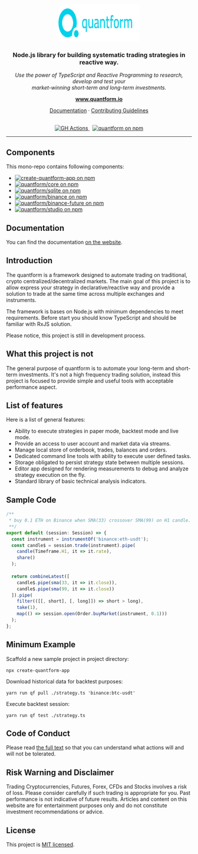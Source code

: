 <p align="center">
  <img src="https://raw.githubusercontent.com/quantform/quantform/main/quantform.svg" alt="quantform-logo" width="220px" height="100px"/>
  <br>
</p>
<h3 align="center">Node.js library for building systematic trading strategies in reactive way.</h3>
<p align="center">
  <i>Use the power of TypeScript and Reactive Programming to research, develop and test your <br />market-winning short-term and long-term investments.</i>
  <br>
</p>

<p align="center">
  <a href="https://www.quantform.io"><strong>www.quantform.io</strong></a>
  <br>
</p>

<p align="center">
  <a href="https://developer.quantform.io/">Documentation</a>
  ·
  <a href="CONTRIBUTING.md">Contributing Guidelines</a>
  <br>
  <br>
</p>

<p align="center">
  <a href="https://github.com/quantform/quantform/actions/workflows/github-deploy.yml">
    <img src="https://github.com/quantform/quantform/actions/workflows/github-deploy.yml/badge.svg" alt="GH Actions" />
  </a>&nbsp;
  <a href="LICENSE.md">
    <img src="https://img.shields.io/badge/license-MIT-blue.svg" alt="quantform on npm" />
  </a>
</p>

<hr>

## Components

This mono-repo contains following components:

- <a href="https://www.npmjs.com/package/create-quantform-app"><img src="https://img.shields.io/npm/v/create-quantform-app.svg?logo=npm&logoColor=fff&label=create-quantform-app&color=03D1EB&style=flat-square" alt="create-quantform-app on npm" /></a>
- <a href="https://www.npmjs.com/package/@quantform/core"><img src="https://img.shields.io/npm/v/@quantform/core.svg?logo=npm&logoColor=fff&label=@quantform/core&color=03D1EB&style=flat-square" alt="quantform/core on npm" /></a>
- <a href="https://www.npmjs.com/package/@quantform/sqlite"><img src="https://img.shields.io/npm/v/@quantform/sqlite.svg?logo=npm&logoColor=fff&label=@quantform/sqlite&color=03D1EB&style=flat-square" alt="quantform/sqlite on npm" /></a>
- <a href="https://www.npmjs.com/package/@quantform/binance"><img src="https://img.shields.io/npm/v/@quantform/binance.svg?logo=npm&logoColor=fff&label=@quantform/binance&color=03D1EB&style=flat-square" alt="quantform/binance on npm" /></a>
- <a href="https://www.npmjs.com/package/@quantform/binance-future"><img src="https://img.shields.io/npm/v/@quantform/binance-future.svg?logo=npm&logoColor=fff&label=@quantform/binance-future&color=03D1EB&style=flat-square" alt="quantform/binance-future on npm" /></a>
- <a href="https://www.npmjs.com/package/@quantform/studio"><img src="https://img.shields.io/npm/v/@quantform/studio.svg?logo=npm&logoColor=fff&label=@quantform/studio&color=03D1EB&style=flat-square" alt="quantform/studio on npm" /></a>

## Documentation

You can find the documentation [on the website](https://developer.quantform.io).

## Introduction

The quantform is a framework designed to automate trading on traditional, crypto centralized/decentralized markets. The main goal of this project is to allow express your strategy in declarative/reactive way and provide a solution to trade at the same time across multiple exchanges and instruments.

The framework is bases on Node.js with minimum dependencies to meet requirements. Before start you should know TypeScript and should be familiar with RxJS solution.

Please notice, this project is still in development process.

## What this project is not

The general purpose of quantform is to automate your long-term and short-term investments. It's not a high frequency trading solution, instead this project is focused to provide simple and useful tools with acceptable performance aspect.

## List of features

Here is a list of general features:

- Ability to execute strategies in paper mode, backtest mode and live mode.
- Provide an access to user account and market data via streams.
- Manage local store of orderbook, trades, balances and orders.
- Dedicated command line tools with ability to execute user defined tasks.
- Storage obligated to persist strategy state between multiple sessions.
- Editor app designed for rendering measurements to debug and analyze strategy execution on the fly.
- Standard library of basic technical analysis indicators.

## Sample Code

```ts
/**
 * buy 0.1 ETH on Binance when SMA(33) crossover SMA(99) on H1 candle.
 **/
export default (session: Session) => {
  const instrument = instrumentOf('binance:eth-usdt');
  const candle$ = session.trade(instrument).pipe(
    candle(Timeframe.H1, it => it.rate),
    share()
  );

  return combineLatest([
    candle$.pipe(sma(33, it => it.close)),
    candle$.pipe(sma(99, it => it.close))
  ]).pipe(
    filter(([[, short], [, long]]) => short > long),
    take(1),
    map(() => session.open(Order.buyMarket(instrument, 0.1)))
  );
};
```

## Minimum Example

Scaffold a new sample project in project directory:

```
npx create-quantform-app
```

Download historical data for backtest purposes:

```
yarn run qf pull ./strategy.ts 'binance:btc-usdt'
```

Execute backtest session:

```
yarn run qf test ./strategy.ts
```

## Code of Conduct

Please read [the full text](./CODE_OF_CONDUCT.md) so that you can understand what actions will and will not be tolerated.

## Risk Warning and Disclaimer

Trading Cryptocurrencies, Futures, Forex, CFDs and Stocks involves a risk of loss. Please consider carefully if such trading is appropriate for you. Past performance is not indicative of future results. Articles and content on this website are for entertainment purposes only and do not constitute investment recommendations or advice.

## License

This project is [MIT licensed](./LICENSE.md).

